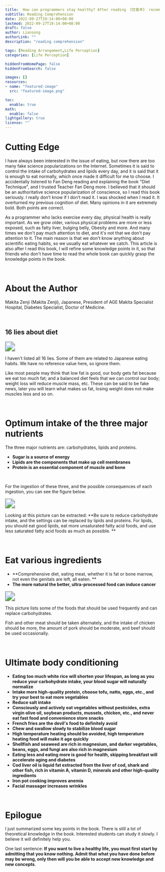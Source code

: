```yaml
---
title:  How can programmers stay healthy? After reading 《饮食术》 recommended by Fan Deng, I understand
subtitle: Reading Comprehension
date: 2022-09-27T19:14:00+08:00
lastmod: 2022-09-27T19:14:00+08:00
draft: false
author: Liansong
authorLink: ""
description: "reading comprehension"

tags: [Reading Arrangement,Life Perception]
categories: [Life Perception]

hiddenFromHomePage: false
hiddenFromSearch: false

images: []
resources:
- name: "featured-image"
  src: "featured-image.png"

toc:
  enable: true
math:
  enable: false
lightgallery: true
license: ""
---
```


# Cutting Edge

I have always been interested in the issue of eating, but now there are too many fake science popularizations on the Internet. Sometimes it is said to control the intake of carbohydrates and lipids every day, and it is said that it is enough to eat normally, which once made it difficult for me to choose. I accidentally listened to Fan Deng reading and explaining the book "Diet Technique", and I trusted Teacher Fan Deng more. I believed that it should be an authoritative science popularization of conscience, so I read this book seriously. I really don’t know if I don’t read it. I was shocked when I read it. It overturned my previous cognition of diet. Many opinions in it are extremely bold. Both points are correct.

As a programmer who lacks exercise every day, physical health is really important. As we grow older, various physical problems are more or less exposed, such as fatty liver, bulging belly, Obesity and more. And many times we don't pay much attention to diet, and it's not that we don't pay attention to it. The main reason is that we don't know anything about scientific eating habits, so we usually eat whatever we catch. This article is also after I read this book, I will refine some knowledge points in it, so that friends who don't have time to read the whole book can quickly grasp the knowledge points in the book.

<br>

# About the Author

Makita Zenji (Makita Zenji), Japanese, President of AGE Makita Specialist Hospital, Diabetes Specialist, Doctor of Medicine.

<br>


## 16 lies about diet

<img src="https://cdn.jsdelivr.net/gh/yeliansong/github-blog-PIC/blog-images/a2umlb.jpg" style="zoom:200%;" />

I haven't listed all 16 lies. Some of them are related to Japanese eating habits. We have no reference value here, so ignore them.

Like most people may think that low fat is good, our body gets fat because we eat too much fat; and a balanced diet feels that we can control our body; weight loss will reduce muscle mass, etc. These can be said to be fake news, later you will learn what makes us fat, losing weight does not make muscles less and so on.

<br>

# Optimum intake of the three major nutrients

The three major nutrients are: carbohydrates, lipids and proteins.

- **Sugar is a source of energy**
- **Lipids are the components that make up cell membranes**
- **Protein is an essential component of muscle and bone**

<br>

For the ingestion of these three, and the possible consequences of each ingestion, you can see the figure below.

<img src="https://cdn.jsdelivr.net/gh/yeliansong/github-blog-PIC/blog-images/gggg.png" style="zoom:200%;" />

Looking at this picture can be extracted: **Be sure to reduce carbohydrate intake, and the settings can be replaced by lipids and proteins. For lipids, you should eat good lipids, eat more unsaturated fatty acid foods, and use less saturated fatty acid foods as much as possible. **

<br>

# Eat various ingredients

- **Comprehensive diet, eating meat, whether it is fat or bone marrow, not even the genitals are left, all eaten. **
- **The more natural the better, ultra-processed food can induce cancer**

<img src="https://cdn.jsdelivr.net/gh/yeliansong/github-blog-PIC/blog-images/hhhh.png" style="zoom:200%;" />



This picture lists some of the foods that should be used frequently and can replace carbohydrates.

Fish and other meat should be taken alternately, and the intake of chicken should be more, the amount of pork should be moderate, and beef should be used occasionally.

<br>

# Ultimate body conditioning

- **Eating too much white rice will shorten your lifespan, as long as you reduce your carbohydrate intake, your blood sugar will naturally normalize**
- **Intake more high-quality protein, choose tofu, natto, eggs, etc., and try your best to eat more vegetables**
- **Reduce salt intake**
- **Consciously and actively eat vegetables without pesticides, extra virgin olive oil, soybean products, mussels, chicken, etc., and never eat fast food and convenience store snacks**
- **French fries are the devil's food to definitely avoid**
- **Chew and swallow slowly to stabilize blood sugar**
- **High temperature heating should be avoided, high temperature heating food will make it age quickly**
- **Shellfish and seaweed are rich in magnesium, and darker vegetables, beans, eggs, and fungi are also rich in magnesium**
- **Eating less and eating more is good for health, skipping breakfast will accelerate aging and diabetes**
- **Cod liver oil is liquid fat extracted from the liver of cod, shark and other fish, rich in vitamin A, vitamin D, minerals and other high-quality ingredients**
- **Iron pot cooking improves anemia**
- **Facial massager increases wrinkles**

<br>

# Epilogue

I just summarized some key points in the book. There is still a lot of theoretical knowledge in the book. Interested students can study it slowly. I believe it will definitely help you.

One last sentence: **If you want to live a healthy life, you must first start by admitting that you know nothing. Admit that what you have done before may be wrong, only then will you be able to accept new knowledge and new concepts**.